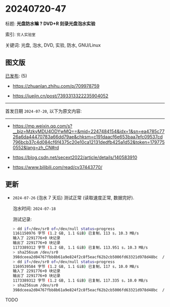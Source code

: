 # 20240720-47

标题:
**光盘防水嘛 ? DVD+R 刻录光盘泡水实验**

索引: `穷人实验室`

关键词: 光盘, 泡水, DVD, 实验, 防水, GNU/Linux


## 图文版

[已发布](./a.md): (5)

+ <https://zhuanlan.zhihu.com/p/709978759>

+ <https://juejin.cn/post/7393313322235904052>

----

首发日期 `2024-07-20`, 以下为原文内容:

----

+ <https://mp.weixin.qq.com/s?__biz=MzkyMDU4ODYwMQ==&mid=2247484154&idx=1&sn=ea4785c7726a6da44470783a66dd79ae&chksm=c191daacf6e653baa7efc09537cd796bcb37c4d084cf6f4375c20e10ca12131dedfb425a1d52&token=1797750552&lang=zh_CN#rd>

+ <https://blog.csdn.net/secext2022/article/details/140583910>

+ <https://www.bilibili.com/read/cv37443770/>


## 更新

+ `2024-07-26` (泡水 7 天后) 测试正常 (读取速度正常, 数据完好).

  泡水时间: `2024-07-18`

  测试记录:

  ```sh
  > dd if=/dev/sr0 of=/dev/null status=progress
  1161150976 字节 (1.2 GB, 1.1 GiB) 已复制，113 s，10.3 MB/s 
  输入了 2291776+0 块记录
  输出了 2291776+0 块记录
  1173389312 字节 (1.2 GB, 1.1 GiB) 已复制，113.951 s，10.3 MB/s
  > sha256sum /dev/sr0
  398dceea2d04767fbb8b61a9e824f2c8f5eacf62b2cb5006fd63321d978d48bc  /dev/sr0
  > dd if=/dev/sr0 of=/dev/null status=progress
  1169539584 字节 (1.2 GB, 1.1 GiB) 已复制，117 s，10.0 MB/s
  输入了 2291776+0 块记录
  输出了 2291776+0 块记录
  1173389312 字节 (1.2 GB, 1.1 GiB) 已复制，117.335 s，10.0 MB/s
  > sha256sum /dev/sr0
  398dceea2d04767fbb8b61a9e824f2c8f5eacf62b2cb5006fd63321d978d48bc  /dev/sr0
  ```

TODO
